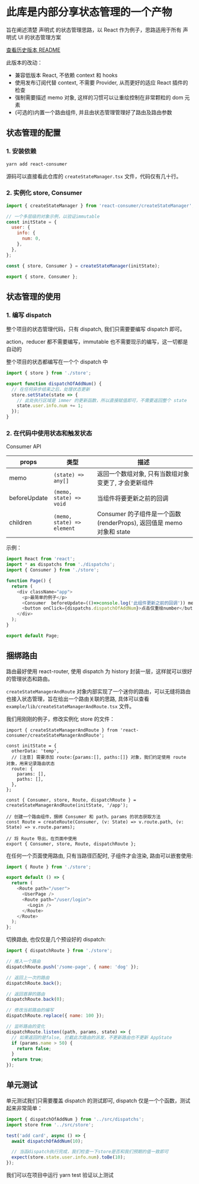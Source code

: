 # 此库是内部分享状态管理的一个产物

旨在阐述清楚 声明式 的状态管理思路，以 React 作为例子，思路适用于所有 声明式 UI 的状态管理方案

[查看历史版本 README](./old-version/README.md)

此版本的改动：

- 兼容低版本 React, 不依赖 context 和 hooks
- 使用发布订阅代替 context, 不需要 Provider, 从而更好的适应 React 插件的检查
- 强制需要描述 memo 对象, 这样的习惯可以让重绘控制在非常颗粒的 dom 元素
- (可选的)内置一个路由组件, 并且由状态管理管理好了路由及路由参数

## 状态管理的配置

### 1. 安装依赖

```sh
yarn add react-consumer
```

源码可以直接看此仓库的 `createStateManager.tsx` 文件，代码仅有几十行。

### 2. 实例化 store, Consumer

```js
import { createStateManager } from 'react-consumer/createStateManager';

// 一个多层级的对象示例，以验证immutable
const initState = {
  user: {
    info: {
      num: 0,
    },
  },
};

const { store, Consumer } = createStateManager(initState);

export { store, Consumer };
```

## 状态管理的使用

### 1. 编写 dispatch

整个项目的状态管理代码，只有 dispatch, 我们只需要要编写 dispatch 即可。

action，reducer 都不需要编写，immutable 也不需要现示的编写，这一切都是自动的

整个项目的状态都编写在一个个 dispatch 中

```js
import { store } from './store';

export function dispatchOfAddNum() {
  // 在任何异步结束之后，处理状态更新
  store.setState(state => {
    // 此处执行区域是 immer 的更新函数，所以直接赋值即可，不需要返回整个 state
    state.user.info.num += 1;
  });
}
```

### 2. 在代码中使用状态和触发状态

Consumer API

| props        | 类型                       | 描述                                                                 |
| ------------ | -------------------------- | -------------------------------------------------------------------- |
| memo         | `(state) => any[]`         | 返回一个数组对象, 只有当数组对象变更了, 才会更新组件                 |
| beforeUpdate | `(memo, state) => void`    | 当组件将要更新之前的回调                                             |
| children     | `(memo, state) => element` | Consumer 的子组件是一个函数(renderProps), 返回值是 memo 对象和 state |

示例：

```js
import React from 'react';
import * as dispatchs from './dispatchs';
import { Consumer } from './store';

function Page() {
  return (
    <div className="app">
      <p>最简单的例子</p>
      <Consumer  beforeUpdate=(()=>console.log('此组件更新之前的回调')) memo={state => [state.user.info.num]}>{([num]) => <h2>{num}</h2>}</Consumer>
      <button onClick={dispatchs.dispatchOfAddNum}>点击仅重绘number</button>
    </div>
  );
}

export default Page;
```

## 捆绑路由

路由最好使用 react-router, 使用 dispatch 为 history 封装一层，这样就可以很好的管理状态和路由。

`createStateManagerAndRoute` 对象内部实现了一个迷你的路由，可以无缝将路由也接入状态管理，旨在给出一个路由关联的思路, 具体可以查看 `example/lib/createStateManagerAndRoute.tsx` 文件。

我们用刚刚的例子，修改实例化 store 的文件：

```tsx
import { createStateManagerAndRoute } from 'react-consumer/createStateManagerAndRoute';

const initState = {
  otherData: 'temp',
  // [注意] 需要添加 route:{params:[], paths:[]} 对象，我们约定使用 route 对象，用来记录路由状态
  route: {
    params: [],
    paths: [],
  },
};

const { Consumer, store, Route, dispatchRoute } = createStateManagerAndRoute(initState, '/app');

// 创建一个路由组件，捆绑 Consumer 和 path，params 的状态获取方法
const Route = createRoute(Consumer, (v: State) => v.route.path, (v: State) => v.route.params);

// 将 Route 导出，在页面中使用
export { Consumer, store, Route, dispatchRoute };
```

在任何一个页面使用路由, 只有当路径匹配时, 子组件才会渲染, 路由可以嵌套使用:

```js
import { Route } from './store';

export default () => {
  return (
    <Route path="/user">
      <UserPage />
      <Route path="/user/login">
        <Login />
      </Route>
    </Route>
  );
};
```

切换路由, 也仅仅是几个预设好的 dispatch:

```js
import { dispatchRoute } from './store';

// 推入一个路由
dispatchRoute.push('/some-page', { name: 'dog' });

// 返回上一次的路由
dispatchRoute.back();

// 返回首屏的路由
dispatchRoute.back(0);

// 修改当前路由的编写
dispatchRoute.replace({ name: 100 });

// 监听路由的变化
dispatchRoute.listen((path, params, state) => {
  // 如果返回的是false, 拦截此次路由的派发，不更新路由也不更新 AppState
  if (params.name > 50) {
    return false;
  }
  return true;
});
```

## 单元测试

单元测试我们只需要覆盖 dispatch 的测试即可, dispatch 仅是一个个函数，测试起来非常简单：

```js
import { dispatchOfAddNum } from '../src/dispatchs';
import store from '../src/store';

test('add card', async () => {
  await dispatchOfAddNum(10);

  // 当函dispatch执行完成，我们检查一下store是否和我们预期的值一致即可
  expect(store.state.user.info.num).toBe(10);
});
```

我们可以在项目中运行 yarn test 验证以上测试
